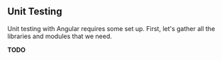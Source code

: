 ## Unit Testing

Unit testing with Angular requires some set up. First, let's gather all the libraries and modules that we need.

**TODO**

